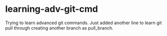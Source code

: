 # learning-adv-git-cmd
Trying to learn advanced git commands.
Just added another line to learn git pull through creating another branch as pull_branch.
